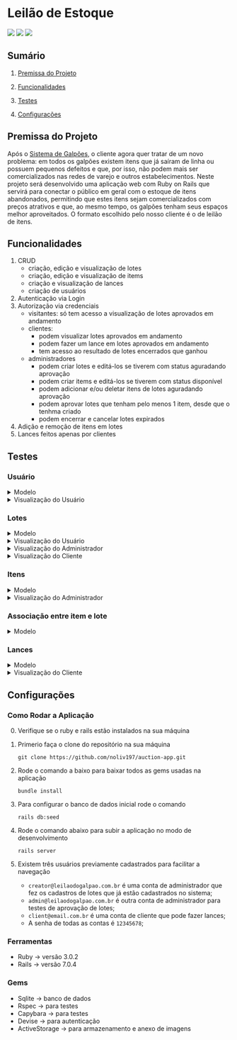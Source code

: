 # Leilão de Estoque
<img src="http://img.shields.io/static/v1?label=Desenvolvimento&message=Finalizado&color=GREEN&style=for-the-badge"/>
<img src="http://img.shields.io/static/v1?label=Conteudo%20Adicional&message=Nao%20Inicializado&color=red&style=for-the-badge"/>
<img src="http://img.shields.io/static/v1?label=Code%20Review&message=Nao%20Inicializado&color=red&style=for-the-badge"/>

## Sumário
1. [Premissa do Projeto](#premissa-do-projeto)

2. [Funcionalidades](#funcionalidades)

3. [Testes](#testes)

4. [Configurações](#configurações)

## Premissa do Projeto
Após o [Sistema de Galpões](https://github.com/noliv197/warehouse-app), o cliente agora quer tratar de um novo problema: em todos os galpões existem itens que já saíram de linha ou possuem pequenos defeitos e que, por isso, não podem mais ser comercializados nas redes de varejo e outros estabelecimentos.
Neste projeto será desenvolvido uma aplicação web com Ruby on Rails que servirá para conectar o público em geral com o estoque de itens abandonados, permitindo que estes itens sejam comercializados com preços atrativos e que, ao mesmo tempo, os galpões tenham seus espaços melhor aproveitados. O formato escolhido pelo nosso cliente é o de leilão de itens.

## Funcionalidades
1. CRUD 
    * criação, edição e visualização de lotes
    * criação, edição e visualização de items
    * criação e visualização de lances
    * criação de usuários
2. Autenticação via Login
3. Autorização via credenciais
    * visitantes: só tem acesso a visualização de lotes aprovados em andamento
    * clientes: 
        * podem visualizar lotes aprovados em andamento
        * podem fazer um lance em lotes aprovados em andamento
        * tem acesso ao resultado de lotes encerrados que ganhou
    * administradores
        * podem criar lotes e editá-los se tiverem com status aguradando aprovação
        * podem criar items e editá-los se tiverem com status disponível
        * podem adicionar e/ou deletar itens de lotes aguradando aprovação
        * podem aprovar lotes que tenham pelo menos 1 item, desde que o tenhma criado
        * podem encerrar e cancelar lotes expirados
4. Adição e remoção de itens em lotes
5. Lances feitos apenas por clientes

## Testes
### Usuário
<details>
    <summary>Modelo</summary>
    <ol>
        <li>
            <p>testa se campos estão vazios</p>
            <ul>
                <li>email</li>
                <li>senha</li>
                <li>cpf</li>
            </ul>
        </li>
        <li>
            <p>testa se campos tem um único registro</p>
            <ul>
                <li>email</li>
                <li>cpf</li>
            </ul>
        </li>
        <li><p> testa se `senha` tem no mínimo 6 caracteres</p></li>
        <li><p> testa se `cpf` é considerado válido</p></li>
        <li><p> testa se as credenciais certas foram atribuidas</p></li>
    </ol>
</details>

<details>
    <summary>Visualização do Usuário</summary>
    <ol>
        <li>
            <p>Cadastro de novo usuário com</p>
            <ul>    
                <li>email</li>
                <li>senha</li>
                <li>cpf</li>
            </ul>
        </li>
        <li>
            <p>Login de cliente</p>
            <ul>
                <li>vê navegação do cliente</li>
            </ul>
        </li>
        <li>
            <p>Login de administrador</p>
            <ul>
                <li>vê navegação do adminsitrador</li>
            </ul>
        </li>
        <li><p> Logout de usuário </p></li>
    </ol>
</details>

### Lotes
<details>
    <summary>Modelo</summary>
    <ol>
        <li>
            <p>testa se campos estão vazios:</p>
            <ul>
                <li>código</li>
                <li>data de inicio</li>
                <li>data limite</li>
                <li>lance minimo</li>
                <li>diferença entre lances</li>
            </ul>
        </li>
        <li>testa se `lance minimo` é maior que 0 e se a `diferença mínima entre lances` é maior que 1</li>
        <li>testa se código é único e se ele tem 3 letras e 6 números</li>
        <li>testa se data inicio não está no passado</li>
        <li>testa se data limite não é anterior a data de inicio</li>
    </ol>
</details>   

<details>
    <summary>Visualização do Usuário</summary>
    <ol>
        <li>Lotes em andamento e futuros na página inicial</li>
        <li>Ao clicar no link de um lote, vê detalhes do lote e itens</li>
    </ol>
</details>

<details>
    <summary>Visualização do Administrador</summary>
    <ol>
        <li>
            <p>Cadastro de um novo lote, fornecendo:</p>
            <ul>
                <li>código</li>
                <li>data de inicio</li>
                <li>data limite</li>
                <li>lance minimo</li>
                <li>diferença entre lances</li>
            </ul>
        </li>
        <li>Edição de lotes com status pendente</li>
        <li>Adição e remoção de itens à lotes</li>
        <li>Aprovação de lotes</li>
        <li>Finalizar/Cancelar lotes</li>
    </ol>
</details>

<details>
    <summary>Visualização do Cliente</summary>
    <ol>
        <li>vê se ganhou um lote finalizado que fez lance</li>
        <li>vê se perdeu um lote finalizado que fez lance</li>
    </ol>
</details>
   
### Itens
<details>
    <summary>Modelo</summary>
    <ol>
        <li>
            <p>testa se campos estão vazios:</p>
            <ul>
                <li>nome</li>
                <li>descrição</li>
                <li>imagem</li>
                <li>peso</li>
                <li>altura</li>
                <li>largura</li>
                <li>profundidade</li>
                <li>categoria</li>
            </ul>
        </li>
        <li>testa se `peso` , `altura`, `largura`, `profundidade` é maior que 0</li>
        <li>testa se código é único e se não é alterado após mudanças no objeto</li>
    </ol>
</details> 

<details>
    <summary>Visualização do Administrador</summary>
    <ol>
        <li>
            <p>Cadastro de um novo item com:</p>
            <ul>
                <li>nome</li>
                <li>descrição</li>
                <li>imagem</li>
                <li>peso</li>
                <li>altura</li>
                <li>largura</li>
                <li>profundidade</li>
                <li>categoria</li>
            </ul>
        </li>
        <li>Edição de itens com status disponível</li>
    </ol>
</details> 

### Associação entre item e lote
<details>
    <summary>Modelo</summary>
    <ol>
        <li>testa se o item só está associado a um lote</li>
    </ol>
</details>

### Lances
<details>
    <summary>Modelo</summary>
    <ol>
        <li>teste se valor do lance está em branco</li>
        <li>testa se só clientes podem fazer o lance</li>
        <li>testa se lance é maior ou igual ao lance mínimo</li>
        <li>testa se o cliente não está fazendo vários lances seguidos</li>
        <li>testa se lance é menor que a diferença entre lances</li>
        <li>testa se o lance está sendo feito em lotes encerrados/cancelados</li>
        <li>testa se o lance está sendo feito para um lote expirado</li>
    </ol>
</details>

<details>
    <summary>Visualização do Cliente</summary>
    <ol>
        <li>formulário só está disponível para usuários autenticados</li>
        <li>contabilização do primeiro lance é feito com sucesso</li>
        <li>contabilização do segundo lance é feito com sucesso</li>
    </ol>
</details>

## Configurações
### Como Rodar a Aplicação
0. Verifique se o ruby e rails estão instalados na sua máquina
1. Primerio faça o clone do repositório na sua máquina
    
    ```
    git clone https://github.com/noliv197/auction-app.git 
    ```
2. Rode o comando a baixo para baixar todos as gems usadas na aplicação
    
    ```
    bundle install
    ```
3. Para configurar o banco de dados inicial rode o comando
    
    ```
    rails db:seed
    ``` 
4. Rode o comando abaixo para subir a aplicação no modo de desenvolvimento
   
    ```
    rails server
    ```
5. Existem três usuários previamente cadastrados para facilitar a navegação
    * `creator@leilaodogalpao.com.br` é uma conta de administrador que fez os cadastros de lotes que já estão cadastrados no sistema;
    * `admin@leilaodogalpao.com.br` é outra conta de administrador para testes de aprovação de lotes;
    * `client@email.com.br` é uma conta de cliente que pode fazer lances;
    * A senha de todas as contas é `12345678`;

### Ferramentas
* Ruby -> versão 3.0.2 
* Rails -> versão 7.0.4 
### Gems
* Sqlite -> banco de dados
* Rspec -> para testes
* Capybara -> para testes
* Devise -> para autenticação
* ActiveStorage -> para armazenamento e anexo de imagens
